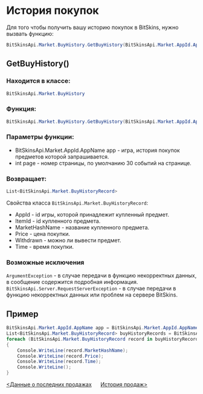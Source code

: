 ﻿# История покупок

Для того чтобы получить вашу историю покупок в BitSkins, нужно вызвать функцию:

```csharp
BitSkinsApi.Market.BuyHistory.GetBuyHistory(BitSkinsApi.Market.AppId.AppName app, int page);
```

## GetBuyHistory()

### Находится в классе:

```csharp
BitSkinsApi.Market.BuyHistory
```

### Функция:

```csharp
BitSkinsApi.Market.BuyHistory.GetBuyHistory(BitSkinsApi.Market.AppId.AppName app, int page);
```

### Параметры функции:

* BitSkinsApi.Market.AppId.AppName app - игра, история покупок предметов которой запрашивается.
* int page - номер страницы, по умолчанию 30 событий на странице.

### Возвращает:

```csharp
List<BitSkinsApi.Market.BuyHistoryRecord>
```

Свойства класса ```BitSkinsApi.Market.BuyHistoryRecord```:
* AppId - id игры, которой принадлежит купленный предмет.
* ItemId - id купленного предмета.
* MarketHashName - название купленного предмета.
* Price - цена покупки.
* Withdrawn - можно ли вывести предмет.
* Time - время покупки.

### Возможные исключения
```ArgumentException``` - в случае передачи в функцию некорректных данных, в сообщение содержится подробная информация.
\
```BitSkinsApi.Server.RequestServerException``` - в случае передачи в функцию некорректных данных или проблем на сервере BitSkins.

## Пример

```csharp
BitSkinsApi.Market.AppId.AppName app = BitSkinsApi.Market.AppId.AppName.CounterStrikGlobalOffensive;
List<BitSkinsApi.Market.BuyHistoryRecord> buyHistoryRecords = BitSkinsApi.Market.BuyHistory.GetBuyHistory(app, 1);
foreach (BitSkinsApi.Market.BuyHistoryRecord record in buyHistoryRecords)
{
    Console.WriteLine(record.MarketHashName);
    Console.WriteLine(record.Price);
    Console.WriteLine(record.Time);
    Console.WriteLine();
}
```

[<Данные о последних продажах](https://github.com/dmitrydnl/BitSkinsApi/blob/master/docs/ru/market/recent_sale.md) &nbsp;&nbsp;&nbsp;&nbsp; [История продаж>](https://github.com/dmitrydnl/BitSkinsApi/blob/master/docs/ru/market/sell_history.md)